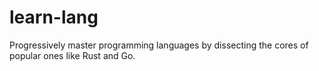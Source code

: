 # learn-lang
Progressively master programming languages by dissecting the cores of popular ones like Rust and Go.
